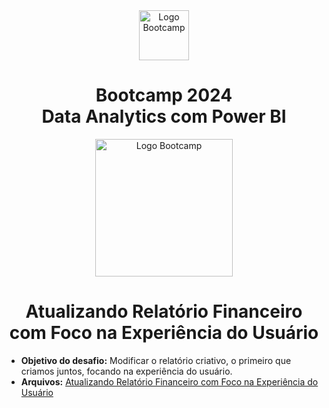 <div align="center">
<img src="https://hermes.digitalinnovation.one/assets/diome/logo-full.svg" alt="Logo Bootcamp" width="80">
<h1>Bootcamp 2024 <br> Data Analytics com Power BI</h1>
<img src="https://hermes.dio.me/tracks/533ac6c6-f653-40e1-8050-da19cd540fa4.png" alt="Logo Bootcamp" width="220">
</div>

 <h1 align="center"> Atualizando Relatório Financeiro com Foco na Experiência do Usuário </h1>

 - **Objetivo do desafio:** Modificar o relatório criativo, o primeiro que criamos juntos, focando na experiência do usuário.
 - **Arquivos:** [Atualizando Relatório Financeiro com Foco na Experiência do Usuário](https://github.com/gabisoaress18/Atualizando_Relatorio_Financeiro_com_Foco_na_Experiencia_do_Usuario/blob/e449f0c7bfc341a829836cef2af791e99cb9d500/Atualizando%20Relat%C3%B3rio%20Financeiro%20com%20Foco%20na%20Experi%C3%AAncia%20do%20Usu%C3%A1rio.pbix)
